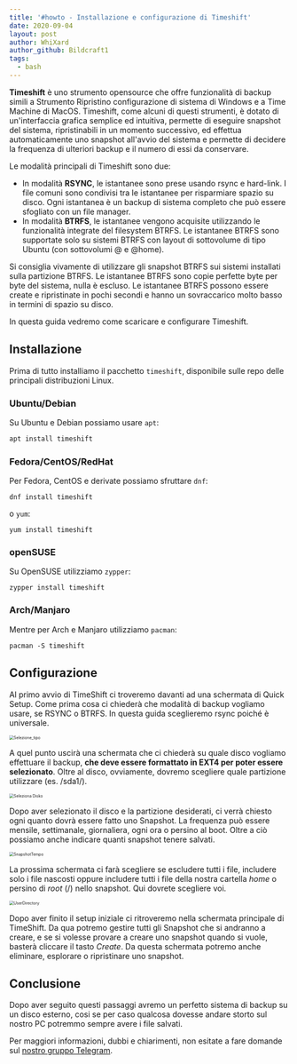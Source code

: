 ```yaml
---
title: '#howto - Installazione e configurazione di Timeshift'
date: 2020-09-04
layout: post
author: WhiXard
author_github: Bildcraft1
tags:
  - bash
---
```

**Timeshift** è uno strumento opensource che offre funzionalità di backup simili a Strumento Ripristino configurazione di sistema di Windows e a Time Machine di MacOS. Timeshift, come alcuni di questi strumenti, è dotato di un'interfaccia grafica semplice ed intuitiva, permette di eseguire snapshot del sistema, ripristinabili in un momento successivo, ed effettua automaticamente uno snapshot all'avvio del sistema e permette di decidere la frequenza di ulteriori backup e il numero di essi da conservare.

Le modalità principali di Timeshift sono due:
- In modalità **RSYNC**, le istantanee sono prese usando rsync e hard-link. I file comuni sono condivisi tra le istantanee per risparmiare spazio su disco. Ogni istantanea è un backup di sistema completo che può essere sfogliato con un file manager.
- In modalità **BTRFS**, le istantanee vengono acquisite utilizzando le funzionalità integrate del filesystem BTRFS. Le istantanee BTRFS sono supportate solo su sistemi BTRFS con layout di sottovolume di tipo Ubuntu (con sottovolumi @ e @home).

Si consiglia vivamente di utilizzare gli snapshot BTRFS sui sistemi installati sulla partizione BTRFS. Le istantanee BTRFS sono copie perfette byte per byte del sistema, nulla è escluso. Le istantanee BTRFS possono essere create e ripristinate in pochi secondi e hanno un sovraccarico molto basso in termini di spazio su disco.

In questa guida vedremo come scaricare e configurare Timeshift.

## Installazione

Prima di tutto installiamo il pacchetto `timeshift`, disponibile sulle repo delle principali distribuzioni Linux.

### Ubuntu/Debian

Su Ubuntu e Debian possiamo usare `apt`:

```bash
apt install timeshift
```

### Fedora/CentOS/RedHat

Per Fedora, CentOS e derivate possiamo sfruttare `dnf`:
```
dnf install timeshift
```
o `yum`:
```
yum install timeshift
```

### openSUSE
Su OpenSUSE utilizziamo `zypper`:
```
zypper install timeshift
```

### Arch/Manjaro

Mentre per Arch e Manjaro utilizziamo `pacman`:
```
pacman -S timeshift
```

## Configurazione

Al primo avvio di TimeShift ci troveremo davanti ad una schermata di Quick Setup. Come prima cosa ci chiederà che modalità di backup vogliamo usare, se RSYNC o BTRFS. In questa guida sceglieremo rsync poiché è universale.

<img src="storage/TimeShift/Selezione_tipo.PNG" alt="Selezione_tipo" style="zoom:50%;" />

A quel punto uscirà una schermata che ci chiederà su quale disco vogliamo effettuare il backup, **che deve essere formattato in EXT4 per poter essere selezionato**. Oltre al disco, ovviamente, dovremo scegliere quale partizione utilizzare (es. /sda1/).

<img src="storage/TimeShift/Seleziona Disko.PNG" alt="Seleziona Disko" style="zoom:50%;" />

Dopo aver selezionato il disco e la partizione desiderati, ci verrà chiesto ogni quanto dovrà essere fatto uno Snapshot. La frequenza può essere mensile, settimanale, giornaliera, ogni ora o persino al boot. Oltre a ciò possiamo anche indicare quanti snapshot tenere salvati.

<img src="storage/TimeShift/SnapshotTempo.PNG" alt="SnapshotTempo" style="zoom:50%;" />

La prossima schermata ci farà scegliere se escludere tutti i file, includere solo i file nascosti oppure includere tutti i file della nostra cartella *home* o persino di *root* (/) nello snapshot. Qui dovrete scegliere voi.

<img src="storage/TimeShift/UserDirectory.PNG" alt="UserDirectory" style="zoom:50%;" />

Dopo aver finito il setup iniziale ci ritroveremo nella schermata principale di TimeShift. Da qua potremo gestire tutti gli Snapshot che si andranno a creare, e se si volesse provare a creare uno snapshot quando si vuole, basterà cliccare il tasto *Create*. Da questa schermata potremo anche eliminare, esplorare o ripristinare uno snapshot.

## Conclusione

Dopo aver seguito questi passaggi avremo un perfetto sistema di backup su un disco esterno, cosi se per caso qualcosa dovesse andare storto sul nostro PC potremmo sempre avere i file salvati.

Per maggiori informazioni, dubbi e chiarimenti, non esitate a fare domande sul <a href="https://t.me/linuxpeople">nostro gruppo Telegram</a>.